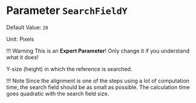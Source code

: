 # Parameter `SearchFieldY`
Default Value: `20`

Unit: Pixels

!!! Warning
    This is an **Expert Parameter**! Only change it if you understand what it does!

Y-size (height) in which the reference is searched.

!!! Note
     Since the alignment is one of the steps using a lot of computation time, 
     the search field should be as small as possible.
     The calculation time goes quadratic with the search field size.
